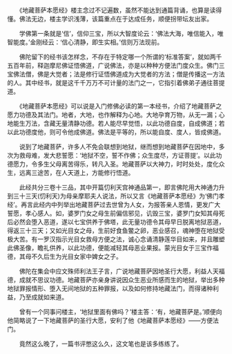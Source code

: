 <!--
  =====<< 卍 · Copyright · 卍 >>=====
  FileName: 001.md
  Directory: Buddhism
  Author: Lokavit
  Birthtime: 2011/1/11 00:00:00
  -----
  Mtime: 2023/5/14 23:21:11
  WordCount: 1086
  -----
  Copyright © 1911 - 2023 Lokavit
      卍 · 小僧過境　衆生甦醒 · 卍
  =====<< 卍 · Description · 卍 >>=====

-->

　　《地藏菩萨本愿经》楼主念过不记遍数，虽然不能达到通篇背诵，也算是读得懂。佛法无边，楼主学识浅薄，该篇重点在于达成任务，顺便拐带坛友出家。

　　学佛第一条就是‘信’，信仰三宝，所以大智度论云：‘佛法大海，唯信能入，唯智能度。’金刚经云：‘信心清静，即生实相。’信则万法现前。

　　佛陀留下的经书该怎样念，不存在于特定哪一个所谓的‘标准答案’，就如两千五百年前，释迦摩尼佛证悟佛道，广说佛法，亦是以种种方便法门度众生。佛门三宝佛法僧，佛是大觉者；法是修行证悟佛道成为大觉者的方法；僧是传播这一方法的人。其中经书，就是这千千万万不可计量的法门之一，它指引着佛弟子通往菩提道。

　　《地藏菩萨本愿经》可以说是入门修佛必读的第一本经书，介绍了地藏菩萨之愿力功德及其法门。地者，大地，也作解释为心地。大地孕育万物，从无一漏；心地能生万法，含藏无量清静功德。若人能尽早觉悟，以此功德自度，自成佛道；若以此功德度他，则可令他成佛道。佛法是平等的，所以能自度、度人，皆成佛道。

　　说到了地藏菩萨，许多人不免会联想到地狱，继而想到地藏菩萨在因地中，多次为救母难，发大悲誓愿：‘地狱不空，誓不作佛；众生度尽，方证菩提’。以此功德愿力，令多生父母离苦得乐，转凡入圣。地藏菩萨以大神力，时时处处，度化众生，远离三途苦，在人天道上，方能修行悟道。
        
　　此经共分三卷十三品，其中开篇忉利天宫神通品第一，即言佛陀用大神通力升到三十三天(忉利天)为母亲摩耶夫人说法，所以又言《地藏菩萨本愿经》为‘佛门孝经’。再言此经内中列举出地藏菩萨过去世曾为人女，为报答亲人恩情，更发广大誓愿，孝心感人。如，婆罗门女之母生前偏信邪见，讥毁三宝，婆罗门女知其母死后必然会堕入恶道，遂以七宝供养于佛塔，此无量功德令其母早日脱离地狱恶道，得返三十三天；又如光目女之母，生前好食鱼鳖之卵，恶业感召，魂神堕在地狱受极大苦。有一罗汉指示光目女救母方便之法，诚心念诵清静莲华目如来，并且雕塑此佛圣像，瞻礼供养，以此功德，便能减轻其母恶业果报。蒙光目女于三宝作福德，其母不久后生为光目女家中婢女之子。
        
　　佛陀在集会中应文殊师利法王子言，广说地藏菩萨因地圣行大愿，利益人天福德，成就不思议功德。地藏菩萨亦亲身讲说因众生恶业所感而生的地狱，举出多种地狱罪报情形、堕入无间地狱的五种罪报，以及如何修持地藏法门，而得诸种利益，乃至成就如来道。
        
　　曾有一个同事问楼主，‘地狱里面有佛吗？’楼主答：‘有，地藏菩萨是。’顺便向他简略说了一下地藏菩萨的圣行大愿，安利了他《地藏菩萨本愿经》——方便法门。

　　竟然这么晚了，一篇书评憋这么久，这文笔也是该多练练了。



